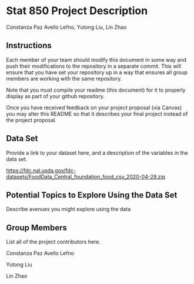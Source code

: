 Stat 850 Project Description
================
Constanza Paz Avello Lefno, Yutong Liu, Lin Zhao

## Instructions

Each member of your team should modify this document in some way and
push their modifications to the repository in a separate commit. This
will ensure that you have set your repository up in a way that ensures
all group members are working with the same repository.

Note that you must compile your readme (this document) for it to
properly display as part of your github repository.

Once you have received feedback on your project proposal (via Canvas)
you may alter this README so that it describes your final project
instead of the project proposal.

## Data Set

Provide a link to your dataset here, and a description of the variables
in the data set.

https://fdc.nal.usda.gov/fdc-datasets/FoodData_Central_foundation_food_csv_2020-04-29.zip

## Potential Topics to Explore Using the Data Set

Describe avenues you might explore using the data

## Group Members

List all of the project contributors here.

Constanza Paz Avello Lefno

Yutong Liu

Lin Zhao
